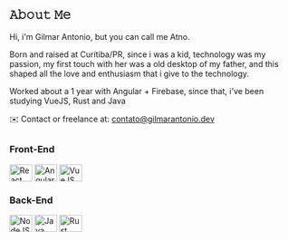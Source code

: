 <h2><b>𝙰𝚋𝚘𝚞𝚝 𝙼𝚎</b></h2>

<div>
  <p>Hi, i'm Gilmar Antonio, but you can call me Atno.</p>
  <p>Born and raised at Curitiba/PR, since i was a kid, technology was my passion, my first touch with her was a old desktop of my father, and this shaped all the love and enthusiasm that i give to the technology.</p>
  <p>Worked about a 1 year with Angular + Firebase, since that, i've been studying VueJS, Rust and Java</p>
  ✉️ Contact or freelance at: <a href="mailto:contato@gilmarantonio.dev">contato@gilmarantonio.dev</a>
</div>

##
 <div style="display: inline_block">
   <h3>Front-End</h3>
    <img align="center" alt="React" height="30" width="40" src="https://cdn.jsdelivr.net/gh/devicons/devicon@latest/icons/react/react-original.svg">
    <img align="center" alt="Angular" height="30" width="40" src="https://cdn.jsdelivr.net/gh/devicons/devicon@latest/icons/angular/angular-original.svg">
    <img align="center" alt="VueJS" height="30" width="40" src="https://cdn.jsdelivr.net/gh/devicons/devicon@latest/icons/vuejs/vuejs-original.svg">
 </div>
  <div style="display: inline_block">
   <h3>Back-End</h3>
    <img align="center" alt="NodeJS" height="30" width="40" src="https://cdn.jsdelivr.net/gh/devicons/devicon@latest/icons/nodejs/nodejs-original.svg"/>
    <img align="center" alt="Java" height="30" width="40" src="https://cdn.jsdelivr.net/gh/devicons/devicon@latest/icons/java/java-plain-wordmark.svg"/>
    <img align="center" alt="Rust" height="30" width="40" src="https://www.svgrepo.com/show/374056/rust.svg"/>
 </div>



